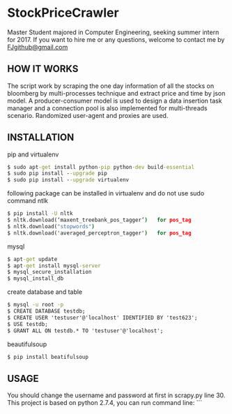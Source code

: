# StockPriceCrawler
Master Student majored in Computer Engineering, seeking summer intern for 2017.
If you want to hire me or any questions, welcome to contact me by FJgithub@gmail.com

## HOW IT WORKS  
The script work by scraping the one day information of all the stocks on bloomberg by multi-processes technique and extract price and time by json model. A producer-consumer model is used to design a data insertion task manager and a connection pool is also implemented for multi-threads scenario. Randomized user-agent and proxies are used.

## INSTALLATION  
pip and virtualenv
```cmd
$ sudo apt-get install python-pip python-dev build-essential 
$ sudo pip install --upgrade pip 
$ sudo pip install --upgrade virtualenv
```

following package can be installed in virtualenv and do not use sudo command
ntlk
```cmd
$ pip install -U nltk
$ nltk.download(‘maxent_treebank_pos_tagger’)   for pos_tag
$ nltk.download("stopwords")
$ nltk.download('averaged_perceptron_tagger')   for pos_tag
```

mysql
```cmd
$ apt-get update
$ apt-get install mysql-server
$ mysql_secure_installation
$ mysql_install_db
```

create database and table
```cmd
$ mysql -u root -p
$ CREATE DATABASE testdb;
$ CREATE USER 'testuser'@'localhost' IDENTIFIED BY 'test623';
$ USE testdb;
$ GRANT ALL ON testdb.* TO 'testuser'@'localhost';
```

beautifulsoup
```cmd
$ pip install beatifulsoup
```

## USAGE
You should change the username and password at first in scrapy.py line 30. This project is based on python 2.7.4, you can run command line: ```
